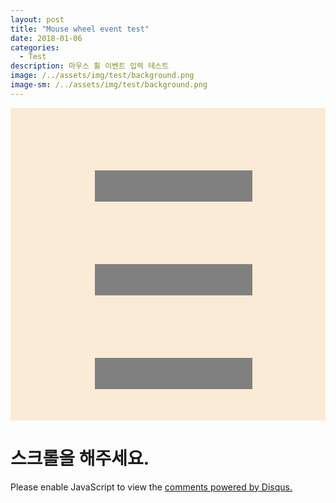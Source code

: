 ```yaml
---
layout: post
title: "Mouse wheel event test"
date: 2018-01-06
categories:
  - Test
description: 마우스 휠 이벤트 입력 테스트 
image: /../assets/img/test/background.png
image-sm: /../assets/img/test/background.png
---
```


<script>
var lastScrollTop = 0; 
document.addEventListener("DOMContentLoaded", function(){
	// Handler when the DOM is fully loaded
	var arr = [
		'btn1',
		'btn2',
		'btn3'
	];
	
	var arrIdx = 0; 
	document.getElementById("background").addEventListener("wheel", function(e){
		
		
		if (e.deltaY < 0) {
			console.log('scrolling up');
			console.log('감소 전:'+arrIdx);
			if(arrIdx > 0)
				--arrIdx; 
		}
		  
		if (e.deltaY > 0) {
			console.log('scrolling down');
			console.log('증가 전:'+arrIdx);
			if(arr.length-1 > arrIdx)
				++arrIdx; 
		}
		
		var btns = document.getElementsByClassName('btn');
		for (let btn of btns) { 
			btn.style.backgroundColor = "gray";
		}
	
		document.getElementById(arr[arrIdx]).style.backgroundColor = "red";
		console.log('결과:'+arr[arrIdx]);
	});
});
</script>
<style>
#background{
	width: 100%;
    height: 500px;
    background-color: antiquewhite;
}

.btn{
	width: 50%;
    height: 50px;
    background-color: gray;
    position: relative;
    left: 135px;
}

#btn1{
    top: 100px;
}

#btn2{
    top: 200px;
}

#btn3{
    top: 300px;
}
</style>

<div id="background">
	<div id="btn1" class="btn"></div>
	<div id="btn2" class="btn"></div>
	<div id="btn3" class="btn"></div>
</div>

<h1 id="result">스크롤을 해주세요.</h1>

<div id="disqus_thread"></div>
<script>

/**
*  RECOMMENDED CONFIGURATION VARIABLES: EDIT AND UNCOMMENT THE SECTION BELOW TO INSERT DYNAMIC VALUES FROM YOUR PLATFORM OR CMS.
*  LEARN WHY DEFINING THESE VARIABLES IS IMPORTANT: https://disqus.com/admin/universalcode/#configuration-variables*/
/*
var disqus_config = function () {
this.page.url = PAGE_URL;  // Replace PAGE_URL with your page's canonical URL variable
this.page.identifier = PAGE_IDENTIFIER; // Replace PAGE_IDENTIFIER with your page's unique identifier variable
};
*/
(function() { // DON'T EDIT BELOW THIS LINE
var d = document, s = d.createElement('script');
s.src = 'https://silqwer.disqus.com/embed.js';
s.setAttribute('data-timestamp', +new Date());
(d.head || d.body).appendChild(s);
})();
</script>
<noscript>Please enable JavaScript to view the <a href="https://disqus.com/?ref_noscript">comments powered by Disqus.</a></noscript>
